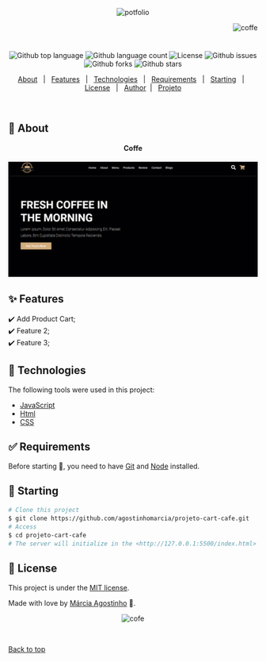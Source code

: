 
<p align="center">
   <img src="https://media.giphy.com/media/rN5kvO1LZmINnkt9Ed/giphy.gif" alt="potfolio" width="350"/>
</p>

<p align="right">
   <img src="https://media.giphy.com/media/4JECn39QYoOzJKbSbl/giphy.gif" alt="coffe" width="180"/>
</p>




<h1 align="center"></h1>

<p align="center">
  <img alt="Github top language" src="https://img.shields.io/github/languages/top/agostinhomarcia/projeto-cart-cafe?color=00FFFF">

  <img alt="Github language count" src="https://img.shields.io/github/languages/count/agostinhomarcia/projeto-cart-cafe?color=00FFFF">

  <img alt="License" src="https://img.shields.io/github/license/agostinhomarcia/projeto-cart-cafe?color=00FFFF">

   <img alt="Github issues" src="https://img.shields.io/github/issues/agostinhomarcia/projeto-cart-cafe?color=00FFFF" /> 

   <img alt="Github forks" src="https://img.shields.io/github/forks/agostinhomarcia/projeto-cart-cafe?color=00FFFF" /> 

   <img alt="Github stars" src="https://img.shields.io/github/stars/agostinhomarcia/projeto-cart-cafe?color=00FFFF" /> 
</p>


<p align="center">
  <a href="#dart-about">About</a> &#xa0; | &#xa0; 
  <a href="#sparkles-features">Features</a> &#xa0; | &#xa0;
  <a href="#rocket-technologies">Technologies</a> &#xa0; | &#xa0;
  <a href="#white_check_mark-requirements">Requirements</a> &#xa0; | &#xa0;
  <a href="#checkered_flag-starting">Starting</a> &#xa0; | &#xa0;
  <a href="#memo-license">License</a> &#xa0; | &#xa0;
  <a href="https://github.com/agostinhomarcia" target="_blank">Author</a>&#xa0; | &#xa0
  <a href="#" target="_blank" rel="noopener noreferrer">Projeto</a>
</p>

<br>

## :dart: About ##


<h4 align="center"> Coffe</h4>

<p align="center">
 <img src="src/img/coffe-home.png" alt="coffe" width="850"/>
</p>


## :sparkles: Features ##

:heavy_check_mark: Add Product Cart;\
:heavy_check_mark: Feature 2;\
:heavy_check_mark: Feature 3;

## :rocket: Technologies ##

The following tools were used in this project:


- [JavaScript](https://developer.mozilla.org/pt-BR/docs/Web/JavaScript) 
- [Html](https://developer.mozilla.org/pt-BR/docs/Web/HTML/Element/html/)  
- [CSS](https://developer.mozilla.org/pt-BR/docs/Web/CSS)  


## :white_check_mark: Requirements ##

Before starting :checkered_flag:, you need to have [Git](https://git-scm.com) and [Node](https://nodejs.org/en/) installed.

## :checkered_flag: Starting ##


```bash
# Clone this project
$ git clone https://github.com/agostinhomarcia/projeto-cart-cafe.git
# Access
$ cd projeto-cart-cafe
# The server will initialize in the <http://127.0.0.1:5500/index.html>
```


## :memo: License ##


This project is under the [MIT license](./License).

Made with love by [Márcia Agostinho](https://github.com/agostinhomarcia) 🚀.




<p align="center">
   <img src="https://media.giphy.com/media/TfwjOhXkHc2bkSEyPX/giphy.gif" alt="cofe" width="350"/>
</p>

&#xa0;

<a href="#top">Back to top </a>